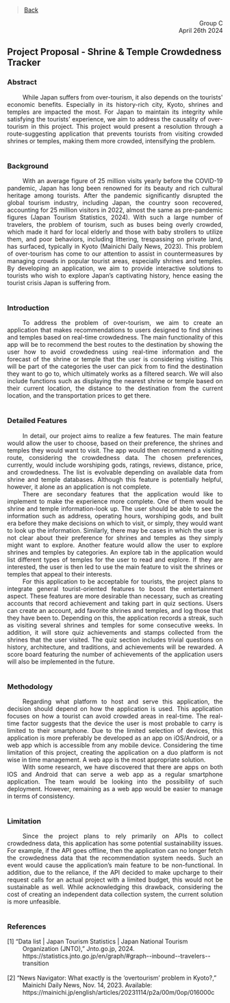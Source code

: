 > [Back](../README.md)
<div style="text-align: right"> Group C</div>
<div style="text-align: right"> April 26th 2024</div>

<h2> Project Proposal - Shrine & Temple Crowdedness Tracker </h2>

<h3>Abstract</h3>
<div style="text-align: justify; text-indent: 36px">While Japan suffers from over-tourism, it also depends on the tourists' economic benefits. Especially in its history-rich city, Kyoto, shrines and temples are impacted the most. For Japan to maintain its integrity while satisfying the tourists’ experience, we aim to address the causality of over-tourism in this project. This project would present a resolution through a route-suggesting application that prevents tourists from visiting crowded shrines or temples, making them more crowded, intensifying the problem.</div>
<br>

<h3>Background</h3>
<div style="text-align: justify; text-indent: 36px">With an average figure of 25 million visits yearly before the COVID-19 pandemic, Japan has long been renowned for its beauty and rich cultural heritage among tourists. After the pandemic significantly disrupted the global tourism industry, including Japan, the country soon recovered, accounting for 25 million visitors in 2022, almost the same as pre-pandemic figures (Japan Tourism Statistics, 2024). With such a large number of travelers, the problem of tourism, such as buses being overly crowded, which made it hard for local elderly and those with baby strollers to utilize them, and poor behaviors, including littering, trespassing on private land, has surfaced, typically in Kyoto (Mainichi Daily News, 2023). This problem of over-tourism has come to our attention to assist in countermeasures by managing crowds in popular tourist areas, especially shrines and temples. By developing an application, we aim to provide interactive solutions to tourists who wish to explore Japan’s captivating history, hence easing the tourist crisis Japan is suffering from.</div>    
<br>

<h3>Introduction</h3>
<div style="text-align: justify; text-indent: 36px">To address the problem of over-tourism, we aim to create an application that makes recommendations to users designed to find shrines and temples based on real-time crowdedness. The main functionality of this app will be to recommend the best routes to the destination by showing the user how to avoid crowdedness using real-time information and the forecast of the shrine or temple that the user is considering visiting. This will be part of the categories the user can pick from to find the destination they want to go to, which ultimately works as a filtered search. We will also include functions such as displaying the nearest shrine or temple based on their current location, the distance to the destination from the current location, and the transportation prices to get there.</div>
<br>


<h3>Detailed Features</h3>
<div style="text-align: justify; text-indent: 36px">In detail, our project aims to realize a few features. The main feature would allow the user to choose, based on their preference, the shrines and temples they would want to visit. The app would then recommend a visiting route, considering the crowdedness data. The chosen preferences, currently, would include worshiping gods, ratings, reviews, distance, price, and crowdedness. The list is evolvable depending on available data from shrine and temple databases. Although this feature is potentially helpful, however, it alone as an application is not complete.</div>

<div style="text-align: justify; text-indent: 36px">There are secondary features that the application would like to implement to make the experience more complete. One of them would be shrine and temple information-look up. The user should be able to see the information such as address, operating hours, worshiping gods, and built era before they make decisions on which to visit, or simply, they would want to look up the information. Similarly, there may be cases in which the user is not clear about their preference for shrines and temples as they simply might want to explore. Another feature would allow the user to explore shrines and temples by categories. An explore tab in the application would list different types of temples for the user to read and explore. If they are interested, the user is then led to use the main feature to visit the shrines or temples that appeal to their interests.</div>

<div style="text-align: justify; text-indent: 36px">For this application to be acceptable for tourists, the project plans to integrate general tourist-oriented features to boost the entertainment aspect. These features are more desirable than necessary, such as creating accounts that record achievement and taking part in quiz sections. Users can create an account, add favorite shrines and temples, and log those that they have been to. Depending on this, the application records a streak, such as visiting several shrines and temples for some consecutive weeks. In addition, it will store quiz achievements and stamps collected from the shrines that the user visited. The quiz section includes trivial questions on history, architecture, and traditions, and achievements will be rewarded. A score board featuring the number of achievements of the application users will also be implemented in the future.</div>
<br>

<h3>Methodology</h3>
<div style="text-align: justify; text-indent: 36px">Regarding what platform to host and serve this application, the decision should depend on how the application is used. This application focuses on how a tourist can avoid crowded areas in real-time. The real-time factor suggests that the device the user is most probable to carry is limited to their smartphone. Due to the limited selection of devices, this application is more preferably be developed as an app on iOS/Android, or a web app which is accessible from any mobile device. Considering the time limitation of this project, creating the application on a duo platform is not wise in time management. A web app is the most appropriate solution. </div>

<div style="text-align: justify; text-indent: 36px">With some research, we have discovered that there are apps on both IOS and Android that can serve a web app as a regular smartphone application. The team would be looking into the possibility of such deployment. However, remaining as a web app would be easier to manage in terms of consistency.</div>
<br>

<h3>Limitation</h3>
<div style="text-align: justify; text-indent: 36px">Since the project plans to rely primarily on APIs to collect crowdedness data, this application has some potential sustainability issues. For example, if the API goes offline, then the application can no longer fetch the crowdedness data that the recommendation system needs. Such an event would cause the application’s main feature to be non-functional. In addition, due to the reliance, if the API decided to make upcharge to their request calls for an actual project with a limited budget, this would not be sustainable as well. While acknowledging this drawback, considering the cost of creating an independent data collection system, the current solution is more unfeasible.</div>
<br>

<h3>References</h3>
<div style="text-indent: -36px; padding-left: 36px">  
[1] “Data list | Japan Tourism Statistics | Japan National Tourism Organization (JNTO),” Jnto.go.jp, 2024. https://statistics.jnto.go.jp/en/graph/#graph--inbound--travelers--transition
</div>
‌
<div style="text-indent: -36px; padding-left: 36px">  
[2] “News Navigator: What exactly is the ‘overtourism’ problem in Kyoto?,” Mainichi Daily News, Nov. 14, 2023. Available: https://mainichi.jp/english/articles/20231114/p2a/00m/0op/016000c
</div>

